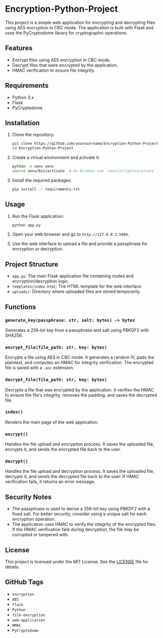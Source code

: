 # Encryption-Python-Project

This project is a simple web application for encrypting and decrypting files using AES encryption in CBC mode. The application is built with Flask and uses the PyCryptodome library for cryptographic operations.

## Features

- Encrypt files using AES encryption in CBC mode.
- Decrypt files that were encrypted by the application.
- HMAC verification to ensure file integrity.

## Requirements

- Python 3.x
- Flask
- PyCryptodome

## Installation

1. Clone the repository:
    ```sh
    git clone https://github.com/yourusername/Encryption-Python-Project.git
    cd Encryption-Python-Project
    ```

2. Create a virtual environment and activate it:
    ```sh
    python -m venv venv
    source venv/bin/activate  # On Windows use `venv\Scripts\activate`
    ```

3. Install the required packages:
    ```sh
    pip install -r requirements.txt
    ```

## Usage

1. Run the Flask application:
    ```sh
    python app.py
    ```

2. Open your web browser and go to `http://127.0.0.1:5000`.

3. Use the web interface to upload a file and provide a passphrase for encryption or decryption.

## Project Structure

- `app.py`: The main Flask application file containing routes and encryption/decryption logic.
- `templates/index.html`: The HTML template for the web interface.
- `uploads/`: Directory where uploaded files are stored temporarily.

## Functions

### `generate_key(passphrase: str, salt: bytes) -> bytes`
Generates a 256-bit key from a passphrase and salt using PBKDF2 with SHA256.

### `encrypt_file(file_path: str, key: bytes)`
Encrypts a file using AES in CBC mode. It generates a random IV, pads the plaintext, and computes an HMAC for integrity verification. The encrypted file is saved with a `.enc` extension.

### `decrypt_file(file_path: str, key: bytes)`
Decrypts a file that was encrypted by the application. It verifies the HMAC to ensure the file's integrity, removes the padding, and saves the decrypted file.

### `index()`
Renders the main page of the web application.

### `encrypt()`
Handles the file upload and encryption process. It saves the uploaded file, encrypts it, and sends the encrypted file back to the user.

### `decrypt()`
Handles the file upload and decryption process. It saves the uploaded file, decrypts it, and sends the decrypted file back to the user. If HMAC verification fails, it returns an error message.

## Security Notes

- The passphrase is used to derive a 256-bit key using PBKDF2 with a fixed salt. For better security, consider using a unique salt for each encryption operation.
- The application uses HMAC to verify the integrity of the encrypted files. If the HMAC verification fails during decryption, the file may be corrupted or tampered with.

## License

This project is licensed under the MIT License. See the [LICENSE](LICENSE) file for details.

## GitHub Tags

- `encryption`
- `AES`
- `Flask`
- `Python`
- `file-encryption`
- `web-application`
- `HMAC`
- `PyCryptodome`
